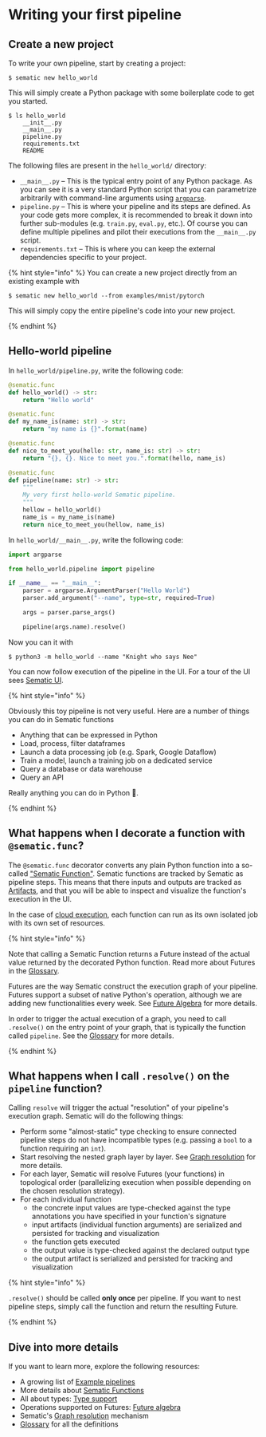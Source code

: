 # Writing your first pipeline

## Create a new project

To write your own pipeline, start by creating a project:

```shell
$ sematic new hello_world
```

This will simply create a Python package with some boilerplate code to get you started.

```shell
$ ls hello_world
    __init__.py
    __main__.py
    pipeline.py
    requirements.txt
    README
```

The following files are present in the `hello_world/` directory:

* `__main__.py` – This is the typical entry point of any Python package. As you
  can see it is a very standard Python script that you can parametrize
  arbitrarily with command-line arguments using
  [`argparse`](https://docs.python.org/3/library/argparse.html).
* `pipeline.py` – This is where your pipeline and its steps are defined. As your
  code gets more complex, it is recommended to break it down into further sub-modules (e.g. `train.py`, `eval.py`, etc.). Of course you can define multiple pipelines and pilot their executions from the `__main__.py` script.
* `requirements.txt` – This is where you can keep the external dependencies specific to your project.

{% hint style="info" %}
You can create a new project directly from an existing example with 

```shell
$ sematic new hello_world --from examples/mnist/pytorch
```

This will simply copy the entire pipeline's code into your new project.

{% endhint %}


## Hello-world pipeline

In `hello_world/pipeline.py`, write the following code:

```python
@sematic.func
def hello_world() -> str:
    return "Hello world"

@sematic.func
def my_name_is(name: str) -> str:
    return "my name is {}".format(name)

@sematic.func
def nice_to_meet_you(hello: str, name_is: str) -> str:
    return "{}, {}. Nice to meet you.".format(hello, name_is)

@sematic.func
def pipeline(name: str) -> str:
    """
    My very first hello-world Sematic pipeline.
    """
    hellow = hello_world()
    name_is = my_name_is(name)
    return nice_to_meet_you(hellow, name_is)
```

In `hello_world/__main__.py`, write the following code:

```python
import argparse

from hello_world.pipeline import pipeline

if __name__ == "__main__":
    parser = argparse.ArgumentParser("Hello World")
    parser.add_argument("--name", type=str, required=True)

    args = parser.parse_args()

    pipeline(args.name).resolve()
```

Now you can it with

```shell
$ python3 -m hello_world --name "Knight who says Nee"
```

You can now follow execution of the pipeline in the UI. For a tour of the UI
sees [Sematic UI](sematic-ui.md).

{% hint style="info" %}

Obviously this toy pipeline is not very useful. Here are a number of things you can do in Sematic functions

* Anything that can be expressed in Python
* Load, process, filter dataframes
* Launch a data processing job (e.g. Spark, Google Dataflow)
* Train a model, launch a training job on a dedicated service
* Query a database or data warehouse
* Query an API

Really anything you can do in Python 🙂.

{% endhint %}

## What happens when I decorate a function with `@sematic.func`?

The `@sematic.func` decorator converts any plain Python function into a
so-called ["Sematic Function"](glossary.md). Sematic functions are tracked by
Sematic as pipeline steps. This means that there inputs and outputs are tracked
as [Artifacts](glossary.md), and that you will be able to inspect and visualize
the function's execution in the UI.

In the case of [cloud execution](glossary.md), each function can run as its own
isolated job with its own set of resources.

{% hint style="info" %}

Note that calling a Sematic Function returns a Future instead of the actual
value returned by the decorated Python function. Read more about Futures in the
[Glossary](glossary.md).

Futures are the way Sematic construct the execution graph of your pipeline.
Futures support a subset of native Python's operation, although we are adding
new functionalities every week. See [Future Algebra](future-algebra.md) for more
details.

In order to trigger the actual execution of a graph, you need to call
`.resolve()` on the entry point of your graph, that is typically the function
called `pipeline`. See the [Glossary](glossary.md) for more details.

{% endhint %}

## What happens when I call `.resolve()` on the `pipeline` function?

Calling `resolve` will trigger the actual "resolution" of your pipeline's
execution graph. Sematic will do the following things:

* Perform some "almost-static" type checking to ensure connected pipeline steps
  do not have incompatible types (e.g. passing a `bool` to a function requiring
  an `int`).
* Start resolving the nested graph layer by layer. See [Graph
  resolution](graph-resolution.md) for more details.
* For each layer, Sematic will resolve Futures (your functions) in topological
  order (parallelizing execution when possible depending on the chosen
  resolution strategy).
* For each individual function
    * the concrete input values are type-checked against the type annotations
  you have specified in your function's signature
    * input artifacts (individual function arguments) are serialized and persisted for tracking and visualization
    * the function gets executed
    * the output value is type-checked against the declared output type
    * the output artifact is serialized and persisted for tracking and visualization

{% hint style="info" %}

`.resolve()` should be called **only  once** per pipeline. If you want to nest
pipeline steps, simply call the function and return the resulting Future.

{% endhint %}
  
## Dive into more details

If you want to learn more, explore the following resources:

* A growing list of [Example pipelines](https://github.com/sematic-ai/sematic/tree/main/sematic/examples)
* More details about [Sematic Functions](functions.md)
* All about types: [Type support](type-support.md)
* Operations supported on Futures: [Future algebra](future-algebra.md)
* Sematic's [Graph resolution](graph-resolution.md) mechanism
* [Glossary](glossary.md) for all the definitions